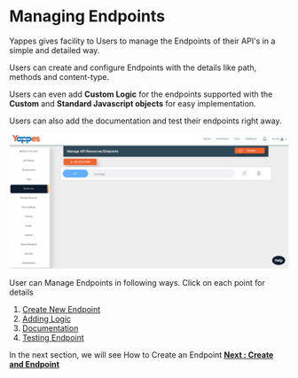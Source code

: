 Managing Endpoints
==================

Yappes gives facility to Users to manage the Endpoints of their API's in a simple
and detailed way. 

Users can create and configure Endpoints with the
details like path, methods and content-type. 

Users can even add **Custom
Logic** for the endpoints supported with the **Custom** and **Standard
Javascript objects** for easy implementation. 

Users can also add the
documentation and test their endpoints right away.  

![](images/new_api/resource/view_01.png)

User can Manage Endpoints in following ways. Click on each point for details

1.  [Create New Endpoint](CreateNewAPI/create_endpoint.md)
2.  [Adding Logic](CreateNewAPI/add_logic.md)
3.  [Documentation](CreateNewAPI/endpoint_documentation.md)
4.  [Testing Endpoint](CreateNewAPI/testing_endpoint.md)

In the next section, we will see How to Create an Endpoint [**Next :
Create and Endpoint**](CreateNewAPI/create_endpoint.md)
